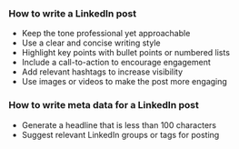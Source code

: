 ### How to write a LinkedIn post
- Keep the tone professional yet approachable
- Use a clear and concise writing style
- Highlight key points with bullet points or numbered lists
- Include a call-to-action to encourage engagement
- Add relevant hashtags to increase visibility
- Use images or videos to make the post more engaging

### How to write meta data for a LinkedIn post
- Generate a headline that is less than 100 characters
- Suggest relevant LinkedIn groups or tags for posting